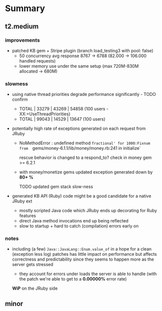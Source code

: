# Summary

## t2.medium

### improvements

- patched KB gem + Stripe plugin (branch load_testing3 with pool: false)
  * 50 concurrency avg response 8767 -> 6788 (82.000 -> 106.000 handled requests)
  * lower memory use under the same setup (max 720M-830M allocated -> 680M)

### slowness

- using native thread priorities degrade performance significantly - TODO confirm
  * TOTAL |  33279 |   43269 |  54858 (100 users -XX:+UseThreadPriorities)
  * TOTAL |  99043 |   14529 |  13647 (100 users)

- potentially high rate of exceptions generated on each request from JRuby
  * NoMethodError : undefined method `fractional' for 1000:Fixnum from 
    `gems/money-6.1.1/lib/money/money.rb:241 in initialize` 
    
    rescue behavior is changed to a respond_to? check in money gem >= 6.2.1
    
  * with money/monetize gems updated exception generated down by **80+ %**
    
    TODO updated gem stack slow-ness

- generated KB API (Ruby) code might be a good candidate for a native JRuby ext
  * mostly scripted Java code which JRuby ends up decorating for Ruby features 
  * direct Java method invocations end up being reflected
  * slow to startup + hard to catch (compilation) errors early on
    
### notes
    
- including (a few) `Java::JavaLang::Enum.value_of` in a hope for a clean 
  (exception less log) patches has little impact on performance but affects 
  correctness and predictability since they seems to happen more as the server
  gets stressed
  * they account for errors under loads the server is able to handle 
    (with the patch we're able to get to a **0.00000%** error rate)
  
  **WiP** on the JRuby side
  
## minor

